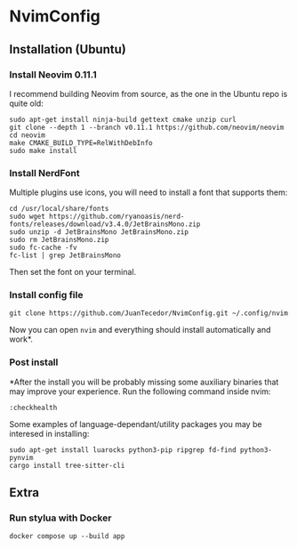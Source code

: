 # NvimConfig

## Installation (Ubuntu)

### Install Neovim 0.11.1

I recommend building Neovim from source, as the one in the Ubuntu repo is quite old:

```
sudo apt-get install ninja-build gettext cmake unzip curl
git clone --depth 1 --branch v0.11.1 https://github.com/neovim/neovim
cd neovim
make CMAKE_BUILD_TYPE=RelWithDebInfo
sudo make install
```

### Install NerdFont

Multiple plugins use icons, you will need to install a font that supports them:

```
cd /usr/local/share/fonts
sudo wget https://github.com/ryanoasis/nerd-fonts/releases/download/v3.4.0/JetBrainsMono.zip
sudo unzip -d JetBrainsMono JetBrainsMono.zip
sudo rm JetBrainsMono.zip
sudo fc-cache -fv
fc-list | grep JetBrainsMono
```

Then set the font on your terminal.

### Install config file
```
git clone https://github.com/JuanTecedor/NvimConfig.git ~/.config/nvim
```

Now you can open `nvim` and everything should install automatically and work*.

### Post install

*After the install you will be probably missing some auxiliary binaries that may improve your experience.
Run the following command inside nvim:
```
:checkhealth
```

Some examples of language-dependant/utility packages you may be interesed in installing:
```
sudo apt-get install luarocks python3-pip ripgrep fd-find python3-pynvim
cargo install tree-sitter-cli
```

## Extra
### Run stylua with Docker
```
docker compose up --build app
```
